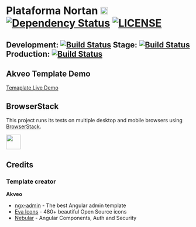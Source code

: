 # Plataforma Nortan [<img src="https://i.imgur.com/oMcxwZ0.png" alt="Eva Design System" height="20px" />](https://eva.design) [![Dependency Status](https://david-dm.org/nortan-projetos/plataforma/status.svg)](https://david-dm.org/nortan-projetos/plataforma) [![LICENSE](https://img.shields.io/badge/license-MIT-lightgrey.svg)](https://raw.githubusercontent.com/nortan-projetos/nortan-projetos.github.io/master/LICENSE)

## Development: [![Build Status](https://travis-ci.org/nortan-projetos/plataforma.svg?branch=master)](https://travis-ci.org/nortan-projetos/plataforma) Stage: [![Build Status](https://travis-ci.org/nortan-projetos/plataforma.svg?branch=demo)](https://travis-ci.org/nortan-projetos/plataforma) Production: [![Build Status](https://travis-ci.org/nortan-projetos/plataforma.svg?branch=production)](https://travis-ci.org/nortan-projetos/plataforma)

## Akveo Template Demo

<a target="_blank" href="http://akveo.com/ngx-admin/">Temaplate Live Demo</a>

## BrowserStack

This project runs its tests on multiple desktop and mobile browsers using [BrowserStack](http://www.browserstack.com).

<img src="https://cloud.githubusercontent.com/assets/131406/22254249/534d889e-e254-11e6-8427-a759fb23b7bd.png" height="40" />

## Credits

### Template creator

**Akveo**

- [ngx-admin](https://github.com/akveo/ngx-admin) - The best Angular admin template
- [Eva Icons](https://github.com/akveo/eva-icons) - 480+ beautiful Open Source icons
- [Nebular](https://github.com/akveo/nebular) - Angular Components, Auth and Security
